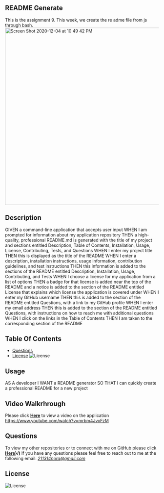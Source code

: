 ## README Generate
 This is the assignment 9. This week, we create the re
adme file from js through bash.
<img width="578" alt="Screen Shot 2020-12-04 at 10 49 42 PM" src="https://user-images.githubusercontent.com/59670255/101233048-c5147500-3683-11eb-8cef-50a9a6e47b91.png">
  ## Description
GIVEN a command-line application that accepts user input
WHEN I am prompted for information about my application repository
THEN a high-quality, professional README.md is generated with the title of my project and sections entitled Description, Table of Contents, Installation, Usage, License, Contributing, Tests, and Questions
WHEN I enter my project title
THEN this is displayed as the title of the README
WHEN I enter a description, installation instructions, usage information, contribution guidelines, and test instructions
THEN this information is added to the sections of the README entitled Description, Installation, Usage, Contributing, and Tests
WHEN I choose a license for my application from a list of options
THEN a badge for that license is added near the top of the README and a notice is added to the section of the README entitled License that explains which license the application is covered under
WHEN I enter my GitHub username
THEN this is added to the section of the README entitled Questions, with a link to my GitHub profile
WHEN I enter my email address
THEN this is added to the section of the README entitled Questions, with instructions on how to reach me with additional questions
WHEN I click on the links in the Table of Contents
THEN I am taken to the corresponding section of the README

  ## Table Of Contents

  - [Questions](#Questions)
  - [License](#License)
  ![License](https://img.shields.io/badge/License%3A-MIT-darkgreen.svg)
 

## Usage
AS A developer
I WANT a README generator
SO THAT I can quickly create a professional README for a new project

  ## Video Walkrhrough
  Please click  **[Here](https://www.youtube.com/watch?v=mrbm4JvxFzM)** to view a video on the application
  https://www.youtube.com/watch?v=mrbm4JvxFzM
  ## Questions
  To view my other repositories or to connect with me on GitHub please click **[Here](https://github.com/chensun113/README-Generator/blob/main/README.md)}/)**
  If you have any questions please feel free to reach out to me at the following email: *211314nora@gmail.com*
  ## License
  ![License](https://img.shields.io/badge/License%3A-MIT-darkgreen.svg)
  

